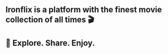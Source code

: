 ## Ironflix is a platform with the finest movie collection of all times :clapper:

## :popcorn: Explore. Share. Enjoy.
